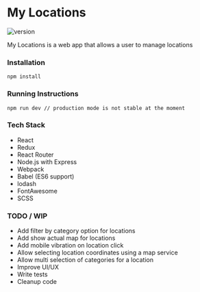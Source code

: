 # My Locations

![version](https://img.shields.io/badge/version-0.3.0-green.svg)

My Locations is a web app that allows a user to manage locations

### Installation

```
npm install
```

### Running Instructions

```
npm run dev // production mode is not stable at the moment
```

### Tech Stack

* React
* Redux
* React Router
* Node.js with Express
* Webpack
* Babel (ES6 support)
* lodash
* FontAwesome
* SCSS

### TODO / WIP

* Add filter by category option for locations
* Add show actual map for locations
* Add mobile vibration on location click
* Allow selecting location coordinates using a map service
* Allow multi selection of categories for a location
* Improve UI/UX
* Write tests
* Cleanup code